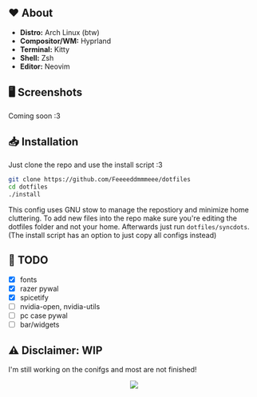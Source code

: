 ## :heart: About
- **Distro:** Arch Linux (btw)
- **Compositor/WM:** Hyprland
- **Terminal:** Kitty
- **Shell:** Zsh
- **Editor:** Neovim

## :desktop_computer: Screenshots
Coming soon :3

## :inbox_tray: Installation
Just clone the repo and use the install script :3
```bash
git clone https://github.com/Feeeeddmmmeee/dotfiles
cd dotfiles
./install
```

This config uses GNU stow to manage the repostiory and minimize home cluttering. To add new files into the repo make sure you're editing the dotfiles folder and not your home. Afterwards just run `dotfiles/syncdots`. (The install script has an option to just copy all configs instead)

## :hammer: TODO
- [x] fonts
- [x] razer pywal
- [x] spicetify
- [ ] nvidia-open, nvidia-utils
- [ ] pc case pywal
- [ ] bar/widgets

## :warning: Disclaimer: WIP
I'm still working on the conifgs and most are not finished!

<p align="center">
    <img src="https://github.com/catppuccin/catppuccin/blob/main/assets/footers/gray0_ctp_on_line.png?raw=true"
</p>
